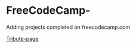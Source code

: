 # FreeCodeCamp-
Adding projects completed on freecodecamp.com

[Tribute-page](https://juveriad.github.io/FreeCodeCamp-/Tribute%page/)
